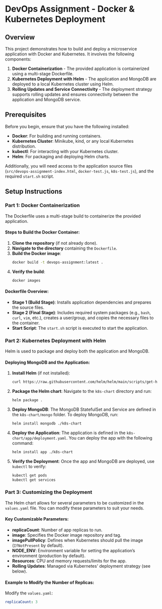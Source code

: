 # DevOps Assignment - Docker & Kubernetes Deployment

## Overview

This project demonstrates how to build and deploy a microservice application with Docker and Kubernetes. It involves the following components:
1. **Docker Containerization** - The provided application is containerized using a multi-stage Dockerfile.
2. **Kubernetes Deployment with Helm** - The application and MongoDB are deployed to a local Kubernetes cluster using Helm.
3. **Rolling Updates and Service Connectivity** - The deployment strategy supports rolling updates and ensures connectivity between the application and MongoDB service.

## Prerequisites

Before you begin, ensure that you have the following installed:
- **Docker**: For building and running containers.
- **Kubernetes Cluster**: Minikube, kind, or any local Kubernetes distribution.
- **kubectl**: For interacting with your Kubernetes cluster.
- **Helm**: For packaging and deploying Helm charts.

Additionally, you will need access to the application source files (`src/devops-assignment-index.html`, `docker-test.js`, `k8s-test.js`), and the required `start.sh` script.

## Setup Instructions

### Part 1: Docker Containerization

The Dockerfile uses a multi-stage build to containerize the provided application.

#### Steps to Build the Docker Container:
1. **Clone the repository** (if not already done).
2. **Navigate to the directory** containing the `Dockerfile`.
3. **Build the Docker image**:
    ```bash
    docker build -t devops-assignment:latest .
    ```
4. **Verify the build**:
    ```bash
    docker images
    ```

#### Dockerfile Overview:
- **Stage 1 (Build Stage)**: Installs application dependencies and prepares the source files.
- **Stage 2 (Final Stage)**: Includes required system packages (e.g., `bash`, `curl`, `vim`, etc.), creates a user/group, and copies the necessary files to the container.
- **Start Script**: The `start.sh` script is executed to start the application.

### Part 2: Kubernetes Deployment with Helm

Helm is used to package and deploy both the application and MongoDB.

#### Deploying MongoDB and the Application:
1. **Install Helm** (if not installed):
    ```bash
    curl https://raw.githubusercontent.com/helm/helm/main/scripts/get-helm-3 | bash
    ```
2. **Package the Helm chart**:
    Navigate to the `k8s-chart` directory and run:
    ```bash
    helm package .
    ```
3. **Deploy MongoDB**:
    The MongoDB StatefulSet and Service are defined in the `k8s-chart/mongo` folder. To deploy MongoDB, run:
    ```bash
    helm install mongodb ./k8s-chart
    ```

4. **Deploy the Application**:
    The application is defined in the `k8s-chart/app/deployment.yaml`. You can deploy the app with the following command:
    ```bash
    helm install app ./k8s-chart
    ```

5. **Verify the Deployment**:
    Once the app and MongoDB are deployed, use `kubectl` to verify:
    ```bash
    kubectl get pods
    kubectl get services
    ```

### Part 3: Customizing the Deployment

The Helm chart allows for several parameters to be customized in the `values.yaml` file. You can modify these parameters to suit your needs.

#### Key Customizable Parameters:
- **replicaCount**: Number of app replicas to run.
- **image**: Specifies the Docker image repository and tag.
- **imagePullPolicy**: Defines when Kubernetes should pull the image (`IfNotPresent` by default).
- **NODE_ENV**: Environment variable for setting the application’s environment (production by default).
- **Resources**: CPU and memory requests/limits for the app.
- **Rolling Updates**: Managed via Kubernetes' deployment strategy (see below).

#### Example to Modify the Number of Replicas:
Modify the `values.yaml`:
```yaml
replicaCount: 3
```